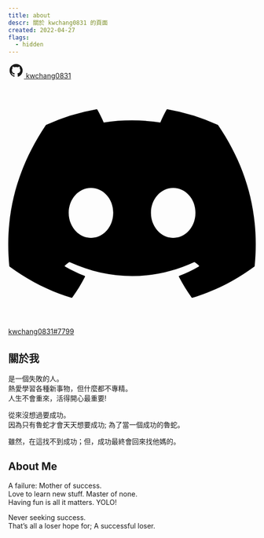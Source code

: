 ```yaml
---
title: about
descr: 關於 kwchang0831 的頁面
created: 2022-04-27
flags:
  - hidden
---
```


<script lang="ts">
  import Profile from '$lib/components/extra/profile.svelte'
</script>

<Profile subname="成功他媽．阿瑋" bio="{`🙈🙉🙊`}">
<div class="flex flex-col md:flex-row gap-4 mt-4">
<a href="https://github.com/kwchang0831" rel="noopener external" target="_blank" class="group flex-1 relative overflow-hidden btn btn-block normal-case border-none no-underline bg-[#5865f2] hover:bg-[#7983f5]">
<svg xmlns="http://www.w3.org/2000/svg" xmlns:xlink="http://www.w3.org/1999/xlink" aria-hidden="true" role="img" class="iconify iconify--mdi" width="32" height="32" preserveAspectRatio="xMidYMid meet" viewBox="0 0 24 24"><path fill="currentColor" d="M12 2A10 10 0 0 0 2 12c0 4.42 2.87 8.17 6.84 9.5c.5.08.66-.23.66-.5v-1.69c-2.77.6-3.36-1.34-3.36-1.34c-.46-1.16-1.11-1.47-1.11-1.47c-.91-.62.07-.6.07-.6c1 .07 1.53 1.03 1.53 1.03c.87 1.52 2.34 1.07 2.91.83c.09-.65.35-1.09.63-1.34c-2.22-.25-4.55-1.11-4.55-4.92c0-1.11.38-2 1.03-2.71c-.1-.25-.45-1.29.1-2.64c0 0 .84-.27 2.75 1.02c.79-.22 1.65-.33 2.5-.33c.85 0 1.71.11 2.5.33c1.91-1.29 2.75-1.02 2.75-1.02c.55 1.35.2 2.39.1 2.64c.65.71 1.03 1.6 1.03 2.71c0 3.82-2.34 4.66-4.57 4.91c.36.31.69.92.69 1.85V21c0 .27.16.59.67.5C19.14 20.16 22 16.42 22 12A10 10 0 0 0 12 2Z"></path></svg>
  <span class="z-10 !text-white">kwchang0831</span>
</a>
<a href="https://discord.com/users/968756691392942090" rel="noopener external" target="_blank" class="group flex-1 relative overflow-hidden btn btn-block normal-case border-none no-underline bg-[#26a5e4] hover:bg-[#0088cc]">
<svg class="absolute w-16 h-16 right-10 opacity-20 fill-white transform-gpu transition-transform ease-in-out duration-500 group-hover:scale-125" viewBox="0 0 24 24" xmlns="http://www.w3.org/2000/svg"><path d="M20.317 4.3698a19.7913 19.7913 0 00-4.8851-1.5152.0741.0741 0 00-.0785.0371c-.211.3753-.4447.8648-.6083 1.2495-1.8447-.2762-3.68-.2762-5.4868 0-.1636-.3933-.4058-.8742-.6177-1.2495a.077.077 0 00-.0785-.037 19.7363 19.7363 0 00-4.8852 1.515.0699.0699 0 00-.0321.0277C.5334 9.0458-.319 13.5799.0992 18.0578a.0824.0824 0 00.0312.0561c2.0528 1.5076 4.0413 2.4228 5.9929 3.0294a.0777.0777 0 00.0842-.0276c.4616-.6304.8731-1.2952 1.226-1.9942a.076.076 0 00-.0416-.1057c-.6528-.2476-1.2743-.5495-1.8722-.8923a.077.077 0 01-.0076-.1277c.1258-.0943.2517-.1923.3718-.2914a.0743.0743 0 01.0776-.0105c3.9278 1.7933 8.18 1.7933 12.0614 0a.0739.0739 0 01.0785.0095c.1202.099.246.1981.3728.2924a.077.077 0 01-.0066.1276 12.2986 12.2986 0 01-1.873.8914.0766.0766 0 00-.0407.1067c.3604.698.7719 1.3628 1.225 1.9932a.076.076 0 00.0842.0286c1.961-.6067 3.9495-1.5219 6.0023-3.0294a.077.077 0 00.0313-.0552c.5004-5.177-.8382-9.6739-3.5485-13.6604a.061.061 0 00-.0312-.0286zM8.02 15.3312c-1.1825 0-2.1569-1.0857-2.1569-2.419 0-1.3332.9555-2.4189 2.157-2.4189 1.2108 0 2.1757 1.0952 2.1568 2.419 0 1.3332-.9555 2.4189-2.1569 2.4189zm7.9748 0c-1.1825 0-2.1569-1.0857-2.1569-2.419 0-1.3332.9554-2.4189 2.1569-2.4189 1.2108 0 2.1757 1.0952 2.1568 2.419 0 1.3332-.946 2.4189-2.1568 2.4189Z"/></svg>
  <span class="z-10 !text-white">kwchang0831#7799</span>
</a>
</div>
</Profile>

## 關於我

是一個失敗的人。  
熱愛學習各種新事物，但什麼都不專精。  
人生不會重來，活得開心最重要!

從來沒想過要成功。  
因為只有魯蛇才會天天想要成功; 為了當一個成功的魯蛇。

雖然，在這找不到成功；但，成功最終會回來找他媽的。

## About Me

A failure: Mother of success.  
Love to learn new stuff. Master of none.  
Having fun is all it matters. YOLO!

Never seeking success.  
That’s all a loser hope for; A successful loser.
